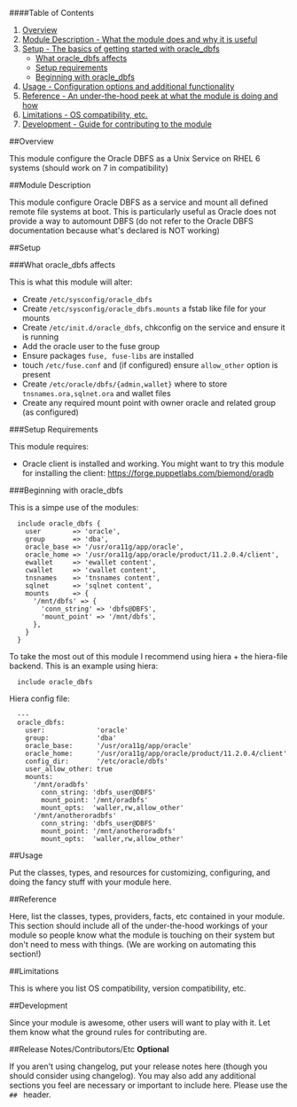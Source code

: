 ####Table of Contents

1. [Overview](#overview)
2. [Module Description - What the module does and why it is useful](#module-description)
3. [Setup - The basics of getting started with oracle_dbfs](#setup)
    * [What oracle_dbfs affects](#what-oracle_dbfs-affects)
    * [Setup requirements](#setup-requirements)
    * [Beginning with oracle_dbfs](#beginning-with-oracle_dbfs)
4. [Usage - Configuration options and additional functionality](#usage)
5. [Reference - An under-the-hood peek at what the module is doing and how](#reference)
5. [Limitations - OS compatibility, etc.](#limitations)
6. [Development - Guide for contributing to the module](#development)

##Overview

This module configure the Oracle DBFS as a Unix Service on RHEL 6 systems (should work on 7 in compatibility)

##Module Description

This module configure Oracle DBFS as a service and mount all defined remote file systems at boot.
This is particularly useful as Oracle does not provide a way to automount DBFS (do not refer to the Oracle
DBFS documentation because what's declared is NOT working)


##Setup

###What oracle_dbfs affects

This is what this module will alter:
* Create `/etc/sysconfig/oracle_dbfs`
* Create `/etc/sysconfig/oracle_dbfs.mounts` a fstab like file for your mounts
* Create `/etc/init.d/oracle_dbfs`, chkconfig on the service and ensure it is running
* Add the oracle user to the fuse group
* Ensure packages `fuse, fuse-libs` are installed
* touch `/etc/fuse.conf` and (if configured) ensure `allow_other` option is present
* Create `/etc/oracle/dbfs/{admin,wallet}` where to store `tnsnames.ora,sqlnet.ora` and wallet files
* Create any required mount point with owner oracle and related group (as configured)


###Setup Requirements

This module requires:
* Oracle client is installed and working. You might want to try this module for installing the client: https://forge.puppetlabs.com/biemond/oradb

###Beginning with oracle_dbfs

This is a simpe use of the modules:

      include oracle_dbfs {
        user        => 'oracle',
        group       => 'dba',
        oracle_base => '/usr/ora11g/app/oracle',
        oracle_home => '/usr/ora11g/app/oracle/product/11.2.0.4/client',
        ewallet     => 'ewallet content',
        cwallet     => 'cwallet content',
        tnsnames    => 'tnsnames content',
        sqlnet      => 'sqlnet content',
        mounts      => {
          '/mnt/dbfs' => {
            'conn_string' => 'dbfs@DBFS',
            'mount_point' => '/mnt/dbfs',
          },
        }
      }

To take the most out of this module I recommend using hiera + the hiera-file backend.
This is an example using hiera:

      include oracle_dbfs

Hiera config file:

      ---
      oracle_dbfs:
        user:             'oracle'
        group:            'dba'
        oracle_base:      '/usr/ora11g/app/oracle'
        oracle_home:      '/usr/ora11g/app/oracle/product/11.2.0.4/client'
        config_dir:       '/etc/oracle/dbfs'
        user_allow_other: true
        mounts:
          '/mnt/oradbfs'
            conn_string: 'dbfs_user@DBFS'
            mount_point: '/mnt/oradbfs'
            mount_opts:  'waller,rw,allow_other'
          '/mnt/anotheroradbfs'
            conn_string: 'dbfs_user@DBFS'
            mount_point: '/mnt/anotheroradbfs'
            mount_opts:  'waller,rw,allow_other'


##Usage

Put the classes, types, and resources for customizing, configuring, and doing the fancy stuff with your module here.

##Reference

Here, list the classes, types, providers, facts, etc contained in your module. This section should include all of the under-the-hood workings of your module so people know what the module is touching on their system but don't need to mess with things. (We are working on automating this section!)

##Limitations

This is where you list OS compatibility, version compatibility, etc.

##Development

Since your module is awesome, other users will want to play with it. Let them know what the ground rules for contributing are.

##Release Notes/Contributors/Etc **Optional**

If you aren't using changelog, put your release notes here (though you should consider using changelog). You may also add any additional sections you feel are necessary or important to include here. Please use the `## ` header.
